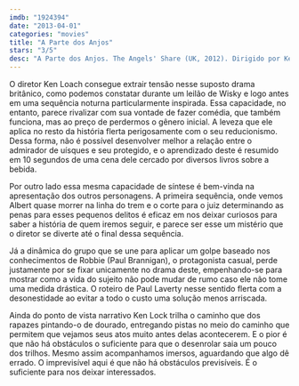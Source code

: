 ```yaml
---
imdb: "1924394"
date: "2013-04-01"
categories: "movies"
title: "A Parte dos Anjos"
stars: "3/5"
desc: "A Parte dos Anjos. The Angels' Share (UK, 2012). Dirigido por Ken Loach. Escrito por Paul Laverty. Com Paul Brannigan, Siobhan Reilly, John Henshaw, Gary Maitland, William Ruane, Jasmin Riggins, Scott Dymond, Scott Kyle, Neil Leiper."
---
```

O diretor Ken Loach consegue extrair tensão nesse suposto drama britânico, como podemos constatar durante um leilão de Wisky e logo antes em uma sequência noturna particularmente inspirada. Essa capacidade, no entanto, parece rivalizar com sua vontade de fazer comédia, que também funciona, mas ao preço de perdermos o gênero inicial. A leveza que ele aplica no resto da história flerta perigosamente com o seu reducionismo. Dessa forma, não é possível desenvolver melhor a relação entre o admirador de uísques e seu protegido, e o aprendizado deste é resumido em 10 segundos de uma cena dele cercado por diversos livros sobre a bebida.

Por outro lado essa mesma capacidade de síntese é bem-vinda na apresentação dos outros personagens. A primeira sequência, onde vemos Albert quase morrer na linha do trem e o corte para o juiz determinando as penas para esses pequenos delitos é eficaz em nos deixar curiosos para saber a história de quem iremos seguir, e parece ser esse um mistério que o diretor se diverte até o final dessa sequência.

Já a dinâmica do grupo que se une para aplicar um golpe baseado nos conhecimentos de Robbie (Paul Brannigan), o protagonista casual, perde justamente por se fixar unicamente no drama deste, empenhando-se para mostrar como a vida do sujeito não pode mudar de rumo caso ele não tome uma medida drástica. O roteiro de Paul Laverty nesse sentido flerta com a desonestidade ao evitar a todo o custo uma solução menos arriscada.

Ainda do ponto de vista narrativo Ken Lock trilha o caminho que dos rapazes pintando-o de dourado, entregando pistas no meio do caminho que permitem que vejamos seus atos muito antes delas acontecerem. E o pior é que não há obstáculos o suficiente para que o desenrolar saia um pouco dos trilhos. Mesmo assim acompanhamos imersos, aguardando que algo dê errado. O imprevisível aqui é que não há obstáculos previsíveis. É o suficiente para nos deixar interessados.


